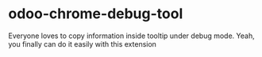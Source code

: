 # odoo-chrome-debug-tool
Everyone loves to copy information inside tooltip under debug mode. Yeah, you finally can do it easily with this extension
